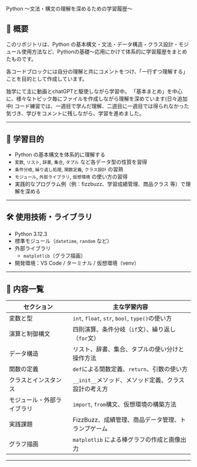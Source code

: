 Python 〜文法・構文の理解を深めるための学習履歴〜

## 📖 概要

このリポジトリは、Python の基本構文・文法・データ構造・クラス設計・モジュール使用方法など、Pythonの基礎〜応用にかけて体系的に学習履歴をまとめたものです。

各コードブロックには自分の理解と共にコメントをつけ、「一行ずつ理解する」ことを目的として作成しています。

独学にて主に動画とchatGPTと駆使しながら学習中。
「基本まとめ」を中心に、様々なトピック毎にファイルを作成しながら理解を深めています(日々追加中)
コード練習では、一週目で学んだ理解、二週目に一週目では得られなかった気づき、学びをコメントに残しながら、学習を進めました。

---

## 🎯 学習目的

- Python の基本構文を体系的に理解する
- `変数`, `リスト`, `辞書`, `集合`, `タプル` など各データ型の性質を習得
- `条件分岐`, `繰り返し処理`, `関数定義`, `クラス設計` の習熟
- `モジュール`, `外部ライブラリ`, `仮想環境` の使い方の習得
- 実践的なプログラム例（例：fizzbuzz、学習成績管理、商品クラス 等）で理解を深める

---

## 🛠️ 使用技術・ライブラリ

- Python 3.12.3
- 標準モジュール（`datetime`, `random` など）
- 外部ライブラリ
  - `matplotlib`（グラフ描画）
- 開発環境：VS Code / ターミナル / 仮想環境（venv）

---

## 🧠 内容一覧

| セクション             | 主な学習内容                                       |
|------------------------|----------------------------------------------------|
| 変数と型               | `int`, `float`, `str`, `bool`, `type()`の使い方       |
| 演算と制御構文         | 四則演算、条件分岐（`if`文）、繰り返し（`for`文）     |
| データ構造             | リスト、辞書、集合、タプルの使い分けと操作方法       |
| 関数の定義             | `def`による関数定義、`return`、引数の使い方         |
| クラスとインスタンス   | `__init__`メソッド、メソッド定義、クラス設計の考え方 |
| モジュール・外部ライブラリ | `import`, `from`構文、仮想環境の構築方法           |
| 実践課題               | FizzBuzz、成績管理、商品データ管理、トランプゲーム   |
| グラフ描画             | `matplotlib` による棒グラフの作成と画像出力         |

---
